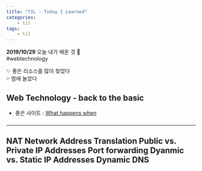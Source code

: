 ```yaml
---
title: "TIL - Today I Learned"
categories: 
    - til
tags:
    - til
---
```


**2019/10/29**
오늘 내가 배운 것 🌟  
#webtechnology  

✨ 좋은 리소스를 많이 찾았다  
💦 밤에 놀았다  


## Web Technology - back to the basic
* 좋은 사이트 : [What happens when](https://github.com/alex/what-happens-when#the-enter-key-bottoms-out)  

### 
---
NAT Network Address Translation
Public vs. Private IP Addresses
Port forwarding
Dyanmic vs. Static IP Addresses
Dynamic DNS
---